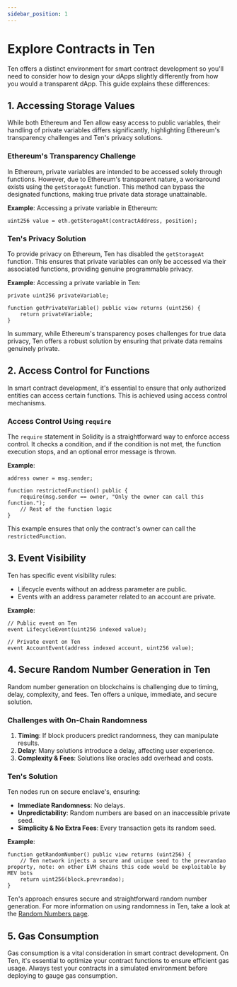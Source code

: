 ```yaml
---
sidebar_position: 1
---
```

# Explore Contracts in Ten

Ten offers a distinct environment for smart contract development so you'll need to consider how to design your dApps slightly differently from how you would a transparent dApp. This guide explains these differences:

## 1. Accessing Storage Values

While both Ethereum and Ten allow easy access to public variables, their handling of private variables differs significantly, highlighting Ethereum's transparency challenges and Ten's privacy solutions.

### Ethereum's Transparency Challenge

In Ethereum, private variables are intended to be accessed solely through functions. However, due to Ethereum's transparent nature, a workaround exists using the `getStorageAt` function. This method can bypass the designated functions, making true private data storage unattainable.

**Example**:
Accessing a private variable in Ethereum:
```solidity
uint256 value = eth.getStorageAt(contractAddress, position);
```

### Ten's Privacy Solution

To provide privacy on Ethereum, Ten has disabled the `getStorageAt` function. This ensures that private variables can only be accessed via their associated functions, providing genuine programmable privacy.

**Example**:
Accessing a private variable in Ten:
```solidity
private uint256 privateVariable;

function getPrivateVariable() public view returns (uint256) {
    return privateVariable;
}
```

In summary, while Ethereum's transparency poses challenges for true data privacy, Ten offers a robust solution by ensuring that private data remains genuinely private.

## 2. Access Control for Functions

In smart contract development, it's essential to ensure that only authorized entities can access certain functions. This is achieved using access control mechanisms.

### Access Control Using `require`

The `require` statement in Solidity is a straightforward way to enforce access control. It checks a condition, and if the condition is not met, the function execution stops, and an optional error message is thrown.

**Example**:
```solidity
address owner = msg.sender;

function restrictedFunction() public {
    require(msg.sender == owner, "Only the owner can call this function.");
    // Rest of the function logic
}
```

This example ensures that only the contract's owner can call the `restrictedFunction`.

## 3. Event Visibility

Ten has specific event visibility rules:

- Lifecycle events without an address parameter are public.
- Events with an address parameter related to an account are private.

**Example**:
```solidity
// Public event on Ten
event LifecycleEvent(uint256 indexed value);

// Private event on Ten
event AccountEvent(address indexed account, uint256 value);
```

## 4. Secure Random Number Generation in Ten

Random number generation on blockchains is challenging due to timing, delay, complexity, and fees. Ten offers a unique, immediate, and secure solution.

### Challenges with On-Chain Randomness

1. **Timing**: If block producers predict randomness, they can manipulate results.
2. **Delay**: Many solutions introduce a delay, affecting user experience.
3. **Complexity & Fees**: Solutions like oracles add overhead and costs.

### Ten's Solution  

Ten nodes run on secure enclave's, ensuring:

- **Immediate Randomness**: No delays.
- **Unpredictability**: Random numbers are based on an inaccessible private seed.
- **Simplicity & No Extra Fees**: Every transaction gets its random seed.

**Example**:
```solidity
function getRandomNumber() public view returns (uint256) {
    // Ten network injects a secure and unique seed to the prevrandao property, note: on other EVM chains this code would be exploitable by MEV bots
    return uint256(block.prevrandao);
}
```

Ten's approach ensures secure and straightforward random number generation. For more information on using randomness in Ten, take a look at the [Random Numbers page](/docs/standards-primitives/random-numbers.md).

## 5. Gas Consumption

Gas consumption is a vital consideration in smart contract development. On Ten, it's essential to optimize your contract functions to ensure efficient gas usage. Always test your contracts in a simulated environment before deploying to gauge gas consumption.
